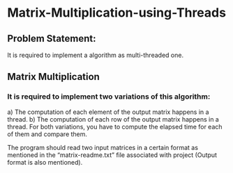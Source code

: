 # Matrix-Multiplication-using-Threads

## Problem Statement:
It is required to implement a algorithm as multi-threaded one.
## Matrix Multiplication
### It is required to implement two variations of this algorithm:
a) The computation of each element of the output matrix happens in a thread.
b) The computation of each row of the output matrix happens in a thread.
For both variations, you have to compute the elapsed time for each of them and compare them.

The program should read two input matrices in a certain format as mentioned in the “matrix-readme.txt” file associated with project (Output format is also mentioned).
